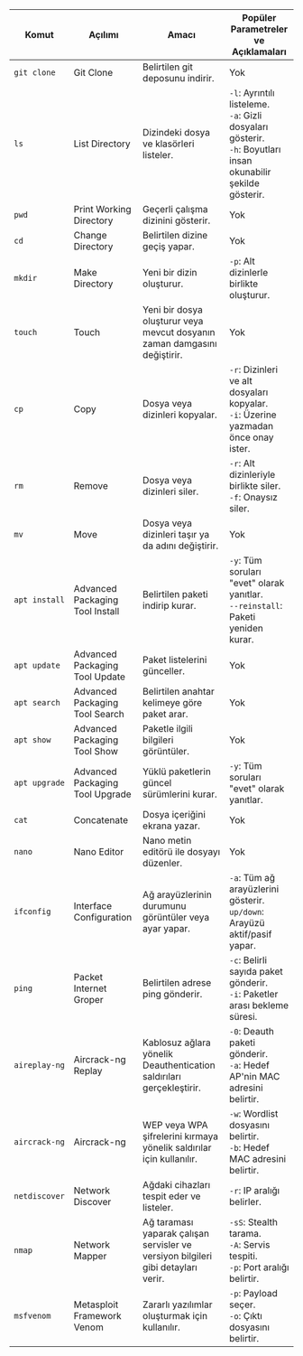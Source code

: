 
| **Komut**             | **Açılımı**                     | **Amacı**                                                                                  | **Popüler Parametreler ve Açıklamaları**                                 |
|-----------------------|----------------------------------|-------------------------------------------------------------------------------------------|---------------------------------------------------------------------------|
| `git clone`           | Git Clone                       | Belirtilen git deposunu indirir.                                                          | Yok                                                                      |
| `ls`                  | List Directory                  | Dizindeki dosya ve klasörleri listeler.                                                   | `-l`: Ayrıntılı listeleme.<br>`-a`: Gizli dosyaları gösterir.<br>`-h`: Boyutları insan okunabilir şekilde gösterir. |
| `pwd`                 | Print Working Directory         | Geçerli çalışma dizinini gösterir.                                                        | Yok                                                                      |
| `cd`                  | Change Directory                | Belirtilen dizine geçiş yapar.                                                            | Yok                                                                      |
| `mkdir`               | Make Directory                  | Yeni bir dizin oluşturur.                                                                 | `-p`: Alt dizinlerle birlikte oluşturur.                                 |
| `touch`               | Touch                           | Yeni bir dosya oluşturur veya mevcut dosyanın zaman damgasını değiştirir.                 | Yok                                                                      |
| `cp`                  | Copy                            | Dosya veya dizinleri kopyalar.                                                            | `-r`: Dizinleri ve alt dosyaları kopyalar.<br>`-i`: Üzerine yazmadan önce onay ister. |
| `rm`                  | Remove                          | Dosya veya dizinleri siler.                                                               | `-r`: Alt dizinleriyle birlikte siler.<br>`-f`: Onaysız siler.           |
| `mv`                  | Move                            | Dosya veya dizinleri taşır ya da adını değiştirir.                                        | Yok                                                                      |
| `apt install`         | Advanced Packaging Tool Install | Belirtilen paketi indirip kurar.                                                          | `-y`: Tüm soruları "evet" olarak yanıtlar.<br>`--reinstall`: Paketi yeniden kurar. |
| `apt update`          | Advanced Packaging Tool Update  | Paket listelerini günceller.                                                             | Yok                                                                      |
| `apt search`          | Advanced Packaging Tool Search  | Belirtilen anahtar kelimeye göre paket arar.                                              | Yok                                                                      |
| `apt show`            | Advanced Packaging Tool Show    | Paketle ilgili bilgileri görüntüler.                                                      | Yok                                                                      |
| `apt upgrade`         | Advanced Packaging Tool Upgrade | Yüklü paketlerin güncel sürümlerini kurar.                                                | `-y`: Tüm soruları "evet" olarak yanıtlar.                               |
| `cat`                 | Concatenate                     | Dosya içeriğini ekrana yazar.                                                             | Yok                                                                      |
| `nano`                | Nano Editor                     | Nano metin editörü ile dosyayı düzenler.                                                  | Yok                                                                      |
| `ifconfig`            | Interface Configuration         | Ağ arayüzlerinin durumunu görüntüler veya ayar yapar.                                     | `-a`: Tüm ağ arayüzlerini gösterir.<br>`up/down`: Arayüzü aktif/pasif yapar. |
| `ping`                | Packet Internet Groper          | Belirtilen adrese ping gönderir.                                                          | `-c`: Belirli sayıda paket gönderir.<br>`-i`: Paketler arası bekleme süresi. |
| `aireplay-ng`         | Aircrack-ng Replay              | Kablosuz ağlara yönelik Deauthentication saldırıları gerçekleştirir.                      | `-0`: Deauth paketi gönderir.<br>`-a`: Hedef AP'nin MAC adresini belirtir. |
| `aircrack-ng`         | Aircrack-ng                     | WEP veya WPA şifrelerini kırmaya yönelik saldırılar için kullanılır.                      | `-w`: Wordlist dosyasını belirtir.<br>`-b`: Hedef MAC adresini belirtir.  |
| `netdiscover`         | Network Discover                | Ağdaki cihazları tespit eder ve listeler.                                                 | `-r`: IP aralığı belirler.                                               |
| `nmap`                | Network Mapper                  | Ağ taraması yaparak çalışan servisler ve versiyon bilgileri gibi detayları verir.          | `-sS`: Stealth tarama.<br>`-A`: Servis tespiti.<br>`-p`: Port aralığı belirtir. |
| `msfvenom`            | Metasploit Framework Venom      | Zararlı yazılımlar oluşturmak için kullanılır.                                             | `-p`: Payload seçer.<br>`-o`: Çıktı dosyasını belirtir.                   |
